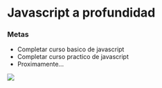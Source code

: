 # Javascript a profundidad
### Metas

- Completar curso basico de javascript
- Completar curso practico de javascript
- Proximamente...


![](https://upload.wikimedia.org/wikipedia/commons/thumb/9/99/Unofficial_JavaScript_logo_2.svg/800px-Unofficial_JavaScript_logo_2.svg.png)

